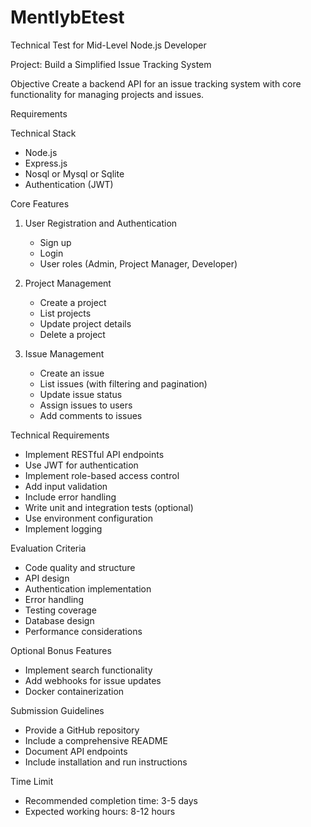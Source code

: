 # MentlybEtest


Technical Test for Mid-Level  Node.js Developer

Project: Build a Simplified Issue Tracking System

Objective
Create a backend API for an issue tracking system with core functionality for managing projects and issues.

Requirements

Technical Stack
- Node.js
- Express.js
- Nosql or Mysql  or Sqlite
- Authentication (JWT)

Core Features
1. User Registration and Authentication
   - Sign up
   - Login
   - User roles (Admin, Project Manager, Developer)

2. Project Management
   - Create a project
   - List projects
   - Update project details
   - Delete a project

3. Issue Management
   - Create an issue
   - List issues (with filtering and pagination)
   - Update issue status
   - Assign issues to users
   - Add comments to issues

Technical Requirements
- Implement RESTful API endpoints
- Use JWT for authentication
- Implement role-based access control
- Add input validation
- Include error handling
- Write unit and integration tests (optional)
- Use environment configuration
- Implement logging

Evaluation Criteria
- Code quality and structure
- API design
- Authentication implementation
- Error handling
- Testing coverage
- Database design
- Performance considerations

Optional Bonus Features
- Implement search functionality
- Add webhooks for issue updates
- Docker containerization

Submission Guidelines
- Provide a GitHub repository
- Include a comprehensive README
- Document API endpoints
- Include installation and run instructions

Time Limit
- Recommended completion time: 3-5 days
- Expected working hours: 8-12 hours
